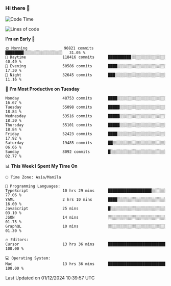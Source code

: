 ### Hi there 👋

<!--START_SECTION:waka-->
![Code Time](http://img.shields.io/badge/Code%20Time-5%2C720%20hrs%2041%20mins-blue)

![Lines of code](https://img.shields.io/badge/From%20Hello%20World%20I%27ve%20Written-115.2%20million%20lines%20of%20code-blue)

**I'm an Early 🐤** 

```text
🌞 Morning                90821 commits       ████████░░░░░░░░░░░░░░░░░   31.05 % 
🌆 Daytime                118416 commits      ██████████░░░░░░░░░░░░░░░   40.49 % 
🌃 Evening                50586 commits       ████░░░░░░░░░░░░░░░░░░░░░   17.30 % 
🌙 Night                  32645 commits       ███░░░░░░░░░░░░░░░░░░░░░░   11.16 % 
```
📅 **I'm Most Productive on Tuesday** 

```text
Monday                   48753 commits       ████░░░░░░░░░░░░░░░░░░░░░   16.67 % 
Tuesday                  55098 commits       █████░░░░░░░░░░░░░░░░░░░░   18.84 % 
Wednesday                53516 commits       █████░░░░░░░░░░░░░░░░░░░░   18.30 % 
Thursday                 55101 commits       █████░░░░░░░░░░░░░░░░░░░░   18.84 % 
Friday                   52423 commits       ████░░░░░░░░░░░░░░░░░░░░░   17.92 % 
Saturday                 19485 commits       ██░░░░░░░░░░░░░░░░░░░░░░░   06.66 % 
Sunday                   8092 commits        █░░░░░░░░░░░░░░░░░░░░░░░░   02.77 % 
```


📊 **This Week I Spent My Time On** 

```text
🕑︎ Time Zone: Asia/Manila

💬 Programming Languages: 
TypeScript               10 hrs 29 mins      ███████████████████░░░░░░   77.06 % 
YAML                     2 hrs 10 mins       ████░░░░░░░░░░░░░░░░░░░░░   16.00 % 
JavaScript               25 mins             █░░░░░░░░░░░░░░░░░░░░░░░░   03.10 % 
JSON                     14 mins             ░░░░░░░░░░░░░░░░░░░░░░░░░   01.75 % 
GraphQL                  10 mins             ░░░░░░░░░░░░░░░░░░░░░░░░░   01.30 % 

🔥 Editors: 
Cursor                   13 hrs 36 mins      █████████████████████████   100.00 % 

💻 Operating System: 
Mac                      13 hrs 36 mins      █████████████████████████   100.00 % 
```


 Last Updated on 01/12/2024 10:39:57 UTC
<!--END_SECTION:waka-->


<!--
**rad182/rad182** is a ✨ _special_ ✨ repository because its `README.md` (this file) appears on your GitHub profile.

Here are some ideas to get you started:

- 🔭 I’m currently working on ...
- 🌱 I’m currently learning ...
- 👯 I’m looking to collaborate on ...
- 🤔 I’m looking for help with ...
- 💬 Ask me about ...
- 📫 How to reach me: ...
- 😄 Pronouns: ...
- ⚡ Fun fact: ...
-->
